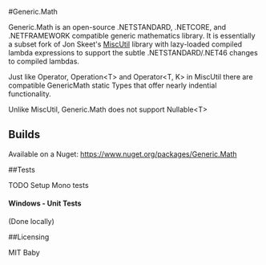 #Generic.Math

Generic.Math is an open-source .NETSTANDARD, .NETCORE, and .NETFRAMEWORK compatible generic mathematics library. It is essentially a subset fork of Jon Skeet's [MiscUtil](http://www.yoda.arachsys.com/csharp/miscutil/) library with lazy-loaded compiled lambda expressions to support the subtle .NETSTANDARD/.NET46 changes to compiled lambdas.

Just like Operator, Operation\<T\> and Operator\<T, K\> in MiscUtil there are compatible GenericMath static Types that offer nearly indential functionality.

Unlike MiscUtil, Generic.Math does not support Nullable\<T\>

## Builds

Available on a Nuget: https://www.nuget.org/packages/Generic.Math

##Tests

TODO Setup Mono tests

#### Windows - Unit Tests

(Done locally)

##Licensing

MIT Baby
